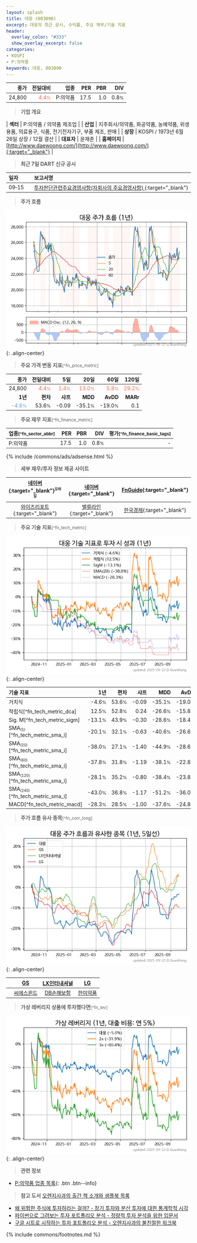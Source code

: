 ```yaml
---
layout: splash
title: 대웅 (003090)
excerpt: 대웅의 최근 공시, 수익률, 주요 재무/기술 지표
header:
  overlay_color: "#333"
  show_overlay_excerpt: false
categories:
- KOSPI
- P:의약품
keywords: 대웅, 003090
---
```


| **종가** | **전일대비** | **업종** | **PER** | **PBR** | **DIV** |
| -------: | -----------: | -------: | ------: | ------: | ------: |
| 24,800 | <span style="color: tomato">4.4<small>%</small></span> | P:의약품 | 17.5 | 1.0 | 0.8<small>%</small> |

<!-- more -->


> **기업 개요**<a id="company"></a>

| <span style="white-space:nowrap;">**섹터**</span> | P:의약품 / 의약품 제조업 |
| <span style="white-space:nowrap;">**산업**</span> | 지주회사/의약품, 화공약품, 농예약품, 위생용품, 의료용구, 식품, 전기전자기구, 부품 제조, 판매 |
| <span style="white-space:nowrap;">**상장**</span> | KOSPI / 1973년 6월 26일 상장 / 12월 결산 |
| <span style="white-space:nowrap;">**대표자**</span> | 윤재춘 |
| <span style="white-space:nowrap;">**홈페이지**</span> | [http://www.daewoong.com/](http://www.daewoong.com/){:target="_blank"} |


> **최근 7일 DART 신규 공시**<a id="dart"></a>

| **일자** |      | **보고서명** |
| :------- | :--- | :----------- |
| 09&#x2011;15 | | [투자판단관련주요경영사항(자회사의 주요경영사항)              ](https://dart.fss.or.kr/dsaf001/main.do?rcpNo=20250915800653){:target="_blank"} |


> **주가 흐름**<a id="price"></a>

![003090](/stock/images/003090.png){: .align-center}


> **주요 가격 변동 지표**<small>[^fn_price_metric]</small>

| **종가** | **전일대비** | **5일** | **20일** | **60일** | **120일** |
| -------: | -----------: | ------: | -------: | -------: | --------: |
| 24,800 | <span style="color: tomato">4.4<small>%</small></span> | <span style="color: tomato">1.4<small>%</small></span> | <span style="color: tomato">13.0<small>%</small></span> | <span style="color: tomato">5.8<small>%</small></span> | <span style="color: tomato">29.2<small>%</small></span> |
| **1년** | **편차** | **샤프** | **MDD** | **AvDD** | **MARr** |
| <span style="color: cornflowerblue">-4.6<small>%</small></span> | 53.6<small>%</small> | -0.09 | -35.1<small>%</small> | -19.0<small>%</small> | 0.1 |


> **주요 재무 지표**<small>[^fn_finance_metric]</small>

| **업종**<small>[^fn_sector_abbr]</small> | **PER** | **PBR** | **DIV** | **평가**<small>[^fn_finance_basic_tags]</small> |
| :--------------------------------------- | ------: | ------: | ------: | ----------------------------------------------: |
| P:의약품 | 17.5 | 1.0 | 0.8<small>%</small> | - |



{% include /commons/ads/adsense.html %}

> **세부 재무/투자 정보 제공 사이트**

| [네이버](https://m.stock.naver.com/domestic/stock/003090/finance/summary){:target="_blank"}<sup><small>모바일</small></sup> | [네이버](https://finance.naver.com/item/coinfo.naver?code=003090){:target="_blank"} | [FnGuide](https://comp.fnguide.com/SVO2/ASP/SVD_Invest.asp?gicode=A003090&MenuYn=Y){:target="_blank"} |
| :---: | :---: | :---: |
| [와이즈리포트](https://comp.wisereport.co.kr/company/c1040001.aspx?cmp_cd=003090){:target="_blank"} | [밸류라인](https://www.valueline.co.kr/finance/summary/003090){:target="_blank"} | [한국경제](https://markets.hankyung.com/stock/003090/financial-summary){:target="_blank"} |


> **주요 기술 지표**<small>[^fn_tech_metric]</small>


![003090](/stock/images/003090_tech.png){: .align-center}

| **기술 지표** | **1년** | **편차** | **샤프** | **MDD** | **AvDD** |
| :------------ | ------: | -----------: | -------: | ------: | -------: |
| 거치식 | -4.6<small>%</small> | 53.6<small>%</small> | -0.09 | -35.1<small>%</small> | -19.0<small>%</small> |
| 적립식[^fn_tech_metric_dca] | 12.5<small>%</small> | 52.8<small>%</small> | 0.24 | -26.6<small>%</small> | -15.8<small>%</small> |
| Sig. M[^fn_tech_metric_sigm] | -13.1<small>%</small> | 43.9<small>%</small> | -0.30 | -28.6<small>%</small> | -18.4<small>%</small> |
| SMA<small><sub>(5)</sub></small>[^fn_tech_metric_sma_i] | -20.1<small>%</small> | 32.1<small>%</small> | -0.63 | -40.6<small>%</small> | -26.6<small>%</small> |
| SMA<small><sub>(20)</sub></small>[^fn_tech_metric_sma_i] | -38.0<small>%</small> | 27.1<small>%</small> | -1.40 | -44.9<small>%</small> | -28.6<small>%</small> |
| SMA<small><sub>(60)</sub></small>[^fn_tech_metric_sma_i] | -37.8<small>%</small> | 31.8<small>%</small> | -1.19 | -38.1<small>%</small> | -22.8<small>%</small> |
| SMA<small><sub>(120)</sub></small>[^fn_tech_metric_sma_i] | -28.1<small>%</small> | 35.2<small>%</small> | -0.80 | -38.4<small>%</small> | -23.8<small>%</small> |
| SMA<small><sub>(240)</sub></small>[^fn_tech_metric_sma_i] | -43.0<small>%</small> | 36.8<small>%</small> | -1.17 | -51.2<small>%</small> | -36.0<small>%</small> |
| MACD[^fn_tech_metric_macd] | -28.3<small>%</small> | 28.5<small>%</small> | -1.00 | -37.6<small>%</small> | -24.8<small>%</small> |


> **주가 흐름 유사 종목**<a id="corr"></a><small>[^fn_corr_long]</small>

![003090](/stock/images/003090_corr.png){: .align-center}

|       | [GS](/078930/) | [LX인터내셔널](/001120/) | [LG](/003550/) |
| :---: | :------------------------------------: | :------------------------------------: | :------------------------------------: |
|       | [씨에스윈드](/112610/) | [DB손해보험](/005830/) | [한미약품](/128940/) |


> **가상 레버리지 상품에 투자했다면**<a id="2x"></a><small>[^fn_lev]</small>

![003090](/stock/images/003090_2x.png){: .align-center}


> **관련 정보**

- [P:의약품 업종 목록](/stats/sector/kospi_업종_의약품_종목/){: .btn .btn--info}

> **참고 도서** [오렌지사과의 출간 책 소개와 샘플북 목록](https://kongdori.tistory.com/691)

- [왜 위험한 주식에 투자하라는 걸까? - 장기 투자와 분산 투자에 대한 통계학적 시각](https://kongdori.tistory.com/421)
- [파이썬으로 그려보는 투자 포트폴리오 분석  - 정량적 투자 분석을 위한 입문서](https://kongdori.tistory.com/643)
- [구글 시트로 시작하는 투자 포트폴리오 분석 - 오렌지사과의 불친절한 워크북](https://kongdori.tistory.com/449)


{% include commons/footnotes.md %}